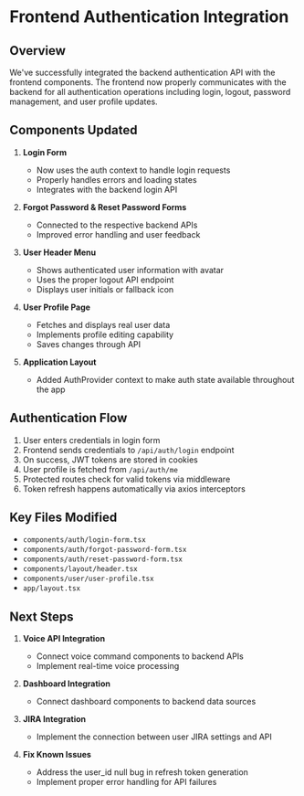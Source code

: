# Frontend Authentication Integration

## Overview

We've successfully integrated the backend authentication API with the frontend components. The frontend now properly communicates with the backend for all authentication operations including login, logout, password management, and user profile updates.

## Components Updated

1. **Login Form** 
   - Now uses the auth context to handle login requests
   - Properly handles errors and loading states
   - Integrates with the backend login API

2. **Forgot Password & Reset Password Forms**
   - Connected to the respective backend APIs
   - Improved error handling and user feedback

3. **User Header Menu**
   - Shows authenticated user information with avatar
   - Uses the proper logout API endpoint
   - Displays user initials or fallback icon

4. **User Profile Page**
   - Fetches and displays real user data
   - Implements profile editing capability
   - Saves changes through API

5. **Application Layout**
   - Added AuthProvider context to make auth state available throughout the app

## Authentication Flow

1. User enters credentials in login form
2. Frontend sends credentials to `/api/auth/login` endpoint
3. On success, JWT tokens are stored in cookies
4. User profile is fetched from `/api/auth/me`
5. Protected routes check for valid tokens via middleware
6. Token refresh happens automatically via axios interceptors

## Key Files Modified

- `components/auth/login-form.tsx`
- `components/auth/forgot-password-form.tsx`
- `components/auth/reset-password-form.tsx`
- `components/layout/header.tsx`
- `components/user/user-profile.tsx`
- `app/layout.tsx`

## Next Steps

1. **Voice API Integration**
   - Connect voice command components to backend APIs
   - Implement real-time voice processing

2. **Dashboard Integration**
   - Connect dashboard components to backend data sources

3. **JIRA Integration**
   - Implement the connection between user JIRA settings and API

4. **Fix Known Issues**
   - Address the user_id null bug in refresh token generation
   - Implement proper error handling for API failures 